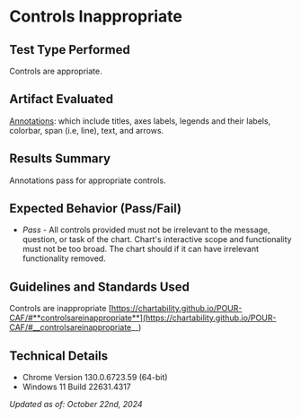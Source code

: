 # Controls Inappropriate

## Test Type Performed

Controls are appropriate.

## Artifact Evaluated

[Annotations](https://docs.bokeh.org/en/latest/docs/user_guide/interaction.html): which include titles, axes labels, legends and their labels, colorbar, span (i.e, line), text, and arrows.

## Results Summary

Annotations pass for appropriate controls.

## Expected Behavior (Pass/Fail)

- _Pass_ - All controls provided must not be irrelevant to the message, question, or task of the chart. Chart's interactive scope and functionality must not be too broad. The chart should if it can have irrelevant functionality removed.

<!-- ## Image or Video of Failure
<video controls src="./assets/plot-tools_controls-inappropriate.mp4" title="Plot-tools_controls-inappropriate"></video>
A scatter plot is shown. The mouse cursor hovers over a plot tool called "Pan." Using the mouse, a user pans to the left of the chart (away from the visible data points) into an empty space. They pan to the right until the data points appear again. The user then uses the "Wheel  zoom" tool to zoom out until the data points become a small cluster, indistinguishable from one another before zooming in to where the data points disappear once again.

## Steps to Reproduce
Try to understand what the overall purpose of the visualization is, and then try to determine if the interactivity of the tools helps or assists with that purpose in any way. -->

## Guidelines and Standards Used

Controls are inappropriate [https://chartability.github.io/POUR-CAF/#**controlsareinappropriate**](https://chartability.github.io/POUR-CAF/#__controlsareinappropriate__)

<!-- ## Related Evidence
See "Interactions are not unforgivable."

## Known or Documented Issues
See "Plot tools: Controls are inapproriate" as well.  -->

## Technical Details

- Chrome Version 130.0.6723.59 (64-bit)
- Windows 11 Build 22631.4317

_Updated as of: October 22nd, 2024_

<!-- ## Notes
We noted these same issues in the plot tools testing, but I wanted to reiterate them here.  -->
